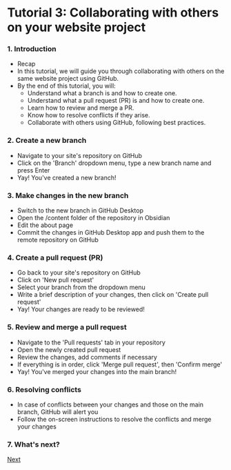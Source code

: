 # Tutorial 3: Collaborating with others on your website project

### 1. Introduction
- Recap
- In this tutorial, we will guide you through collaborating with others on the same website project using GitHub.
- By the end of this tutorial, you will:
	- Understand what a branch is and how to create one.
	- Understand what a pull request (PR) is and how to create one.
	- Learn how to review and merge a PR.
	- Know how to resolve conflicts if they arise.
	- Collaborate with others using GitHub, following best practices.

### 2. Create a new branch
- Navigate to your site's repository on GitHub
- Click on the 'Branch' dropdown menu, type a new branch name and press Enter
- Yay! You've created a new branch!

### 3. Make changes in the new branch
- Switch to the new branch in GitHub Desktop
- Open the /content folder of the repository in Obsidian
- Edit the about page
- Commit the changes in GitHub Desktop app and push them to the remote repository on GitHub

### 4. Create a pull request (PR)
- Go back to your site's repository on GitHub
- Click on 'New pull request'
- Select your branch from the dropdown menu
- Write a brief description of your changes, then click on 'Create pull request'
- Yay! Your changes are ready to be reviewed! 

### 5. Review and merge a pull request
- Navigate to the 'Pull requests' tab in your repository
- Open the newly created pull request
- Review the changes, add comments if necessary
- If everything is in order, click 'Merge pull request', then 'Confirm merge'
- Yay! You've merged your changes into the main branch!

### 6. Resolving conflicts
-  In case of conflicts between your changes and those on the main branch, GitHub will alert you
- Follow the on-screen instructions to resolve the conflicts and merge your changes

### 7. What's next?

[Next](learn/tutorial-4.md)

